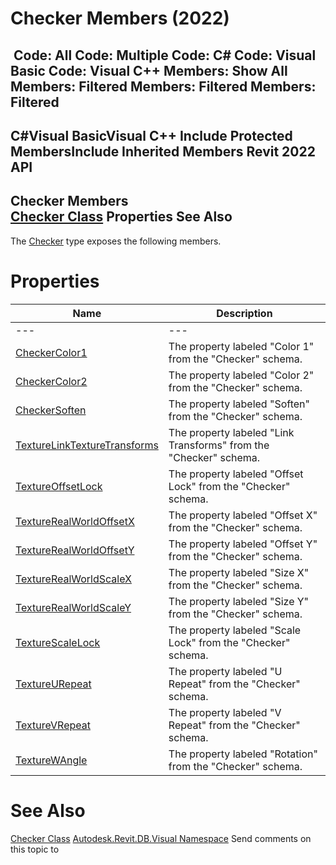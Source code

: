 # Checker Members (2022)

﻿
 Code: All Code: Multiple Code: C# Code: Visual Basic Code: Visual C++  Members: Show All Members: Filtered Members: Filtered Members: Filtered   
---  
C#Visual BasicVisual C++
Include Protected MembersInclude Inherited Members
Revit 2022 API  
---  
Checker Members  
[Checker Class](ff4ecb34-6fef-402a-5cee-c7937974b8d2.md "Checker Class") Properties See Also  
---  
The [Checker](ff4ecb34-6fef-402a-5cee-c7937974b8d2.md "Checker Class") type exposes the following members.
# Properties
| Name | Description |
| --- | --- |
| --- | --- | --- |
| [CheckerColor1](c629d5f1-b623-c84d-2c48-8f9ccabf5249.md "CheckerColor1 Property") | The property labeled "Color 1" from the "Checker" schema. |
| [CheckerColor2](d78f507e-d68f-b0b2-f2f0-abfc0da722de.md "CheckerColor2 Property") | The property labeled "Color 2" from the "Checker" schema. |
| [CheckerSoften](5bbb8498-1f18-0cf3-eef6-f4aca5327291.md "CheckerSoften Property") | The property labeled "Soften" from the "Checker" schema. |
| [TextureLinkTextureTransforms](7586efce-34c9-62a2-e65a-787b3df5aadc.md "TextureLinkTextureTransforms Property") | The property labeled "Link Transforms" from the "Checker" schema. |
| [TextureOffsetLock](a0055637-78a6-be0c-c9f0-b44dcd39cef5.md "TextureOffsetLock Property") | The property labeled "Offset Lock" from the "Checker" schema. |
| [TextureRealWorldOffsetX](b9e5abcf-3667-0358-d79b-b7894a7b9bce.md "TextureRealWorldOffsetX Property") | The property labeled "Offset X" from the "Checker" schema. |
| [TextureRealWorldOffsetY](bf02034c-caf9-3ed1-db99-fe47b4af6a3c.md "TextureRealWorldOffsetY Property") | The property labeled "Offset Y" from the "Checker" schema. |
| [TextureRealWorldScaleX](a4bf1138-cf2a-736a-c40e-379c2148d25d.md "TextureRealWorldScaleX Property") | The property labeled "Size X" from the "Checker" schema. |
| [TextureRealWorldScaleY](abdb0ffe-3a92-47be-3689-0aa4efe14250.md "TextureRealWorldScaleY Property") | The property labeled "Size Y" from the "Checker" schema. |
| [TextureScaleLock](075b16aa-21c6-a35c-a9bd-270d67583982.md "TextureScaleLock Property") | The property labeled "Scale Lock" from the "Checker" schema. |
| [TextureURepeat](e81f15b0-bfa2-f9e3-892a-07677076f281.md "TextureURepeat Property") | The property labeled "U Repeat" from the "Checker" schema. |
| [TextureVRepeat](c10e4858-85a8-4bd2-9089-26987114b097.md "TextureVRepeat Property") | The property labeled "V Repeat" from the "Checker" schema. |
| [TextureWAngle](2b324173-380a-4152-c39d-62b43663e543.md "TextureWAngle Property") | The property labeled "Rotation" from the "Checker" schema. |

# See Also
[Checker Class](ff4ecb34-6fef-402a-5cee-c7937974b8d2.md "Checker Class")
[Autodesk.Revit.DB.Visual Namespace](f5a10581-6ac2-be19-0e32-f87d05bc8b83.md "Autodesk.Revit.DB.Visual Namespace")
Send comments on this topic to 